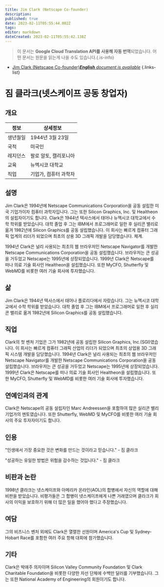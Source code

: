 ```yaml
---
title: Jim Clark (Netscape Co-founder)
description: 
published: true
date: 2023-02-11T05:55:44.002Z
tags: 
editor: markdown
dateCreated: 2023-02-11T05:55:42.138Z
---
```


> 이 문서는 **Google Cloud Translation API를 사용해 자동 번역**되었습니다.
어떤 문서는 원문을 읽는게 나을 수도 있습니다.{.is-info}



- [Jim Clark (Netscape Co-founder)***English** document is available*](/en/Knowledge-base/Dictionary/Person/jim-clark-netscape-co-founder)
{.links-list}


# 짐 클라크(넷스케이프 공동 창업자)

## 개요

| 정보 | 상세정보 |
| ---------- | ------ |
| 생년월일 | 1944년 3월 23일 |
| 국적 | 미국인 |
| 레지던스 | 팔로 알토, 캘리포니아 |
| 교육 | 뉴멕시코 대학교 |
| 직업 | 기업가, 컴퓨터 과학자 |

## 설명

Jim Clark은 1994년에 Netscape Communications Corporation을 공동 설립한 미국 기업가이자 컴퓨터 과학자입니다. 그는 또한 Silicon Graphics, Inc. 및 Healtheon의 설립자이기도 합니다. Clark은 1944년 텍사스에서 태어나 뉴멕시코 대학교에서 수학 학위를 받았습니다. 대학 졸업 후 그는 IBM에서 프로그래머로 일한 후 실리콘 밸리로 옮겨 1982년에 Silicon Graphics를 공동 설립했습니다. 이 회사는 빠르게 컴퓨터 그래픽 업계의 리더가 되었으며 최초의 상용 3D 그래픽 개발을 담당했습니다. 체계.

1994년 Clark은 널리 사용되는 최초의 웹 브라우저인 Netscape Navigator를 개발한 Netscape Communications Corporation을 공동 설립했습니다. 브라우저는 큰 성공을 거두었고 Netscape는 1995년에 상장되었습니다. 1999년 Clark은 Netscape를 떠나 의료 기술 회사인 Healtheon을 설립했습니다. 또한 MyCFO, Shutterfly 및 WebMD를 비롯한 여러 기술 회사에 투자했습니다.

## 삶

Jim Clark은 1944년 텍사스에서 태어나 플로리다에서 자랐습니다. 그는 뉴멕시코 대학교에서 수학 학위를 받았습니다. 대학 졸업 후 그는 IBM에서 프로그래머로 일한 후 실리콘 밸리로 옮겨 1982년에 Silicon Graphics를 공동 설립했습니다.

## 직업

Clark의 첫 벤처 기업은 그가 1982년에 공동 설립한 Silicon Graphics, Inc.(SGI)였습니다. 이 회사는 빠르게 컴퓨터 그래픽 산업의 리더가 되었으며 최초의 상업용 3D 그래픽 시스템 개발을 담당했습니다. 1994년 Clark은 널리 사용되는 최초의 웹 브라우저인 Netscape Navigator를 개발한 Netscape Communications Corporation을 공동 설립했습니다. 브라우저는 큰 성공을 거두었고 Netscape는 1995년에 상장되었습니다. 1999년 Clark은 Netscape를 떠나 의료 기술 회사인 Healtheon을 설립했습니다. 또한 MyCFO, Shutterfly 및 WebMD를 비롯한 여러 기술 회사에 투자했습니다.

## 연예인과의 관계

Clark은 Netscape의 공동 설립자인 Marc Andreessen을 포함하여 많은 실리콘 밸리 기업가의 멘토였습니다. 또한 Shutterfly, WebMD 및 MyCFO를 비롯한 여러 기술 회사의 주요 투자자이기도 합니다.

## 인용

"인생에서 가장 중요한 것은 변화를 만드는 것이라고 믿습니다." - 짐 클라크

"성공하는 유일한 방법은 위험을 감수하는 것입니다." - 짐 클라크

## 비판과 논란

1998년 클라크는 넷스케이프와 아메리카 온라인(AOL)의 합병에서 자신의 역할에 대해 비판을 받았습니다. 비평가들은 그 합병이 넷스케이프에게 나쁜 거래였으며 클라크가 회사의 이익을 보호하기 위해 더 많은 일을 했어야 했다고 주장했습니다.

## 여담

그의 비즈니스 벤처 외에도 Clark은 열렬한 선원이며 America's Cup 및 Sydney-Hobart Race를 포함한 여러 주요 항해 대회에 참가했습니다.

## 기타

Clark은 박애주 의자이며 Silicon Valley Community Foundation 및 Clark Charitable Foundation을 비롯한 다양한 자선 단체에 수백만 달러를 기부했습니다. 그는 또한 National Academy of Engineering의 회원이기도 합니다.